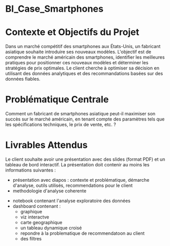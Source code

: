 # BI_Case_Smartphones

# Contexte et Objectifs du Projet
Dans un marché compétitif des smartphones aux États-Unis, un fabricant asiatique souhaite introduire ses nouveaux modèles. L'objectif est de comprendre le marché américain des smartphones, identifier les meilleures pratiques pour positionner ces nouveaux modèles et déterminer les stratégies de prix optimales. Le client cherche à optimiser sa décision en utilisant des données analytiques et des recommandations basées sur des données fiables.

# Problématique Centrale
Comment un fabricant de smartphones asiatique peut-il maximiser son succès sur le marché américain, en tenant compte des paramètres tels que les spécifications techniques, le prix de vente, etc. ?


# Livrables Attendus
Le client souhaite avoir une présentation avec des slides (format PDF) et un tableau de bord interactif.
La présentation doit contenir au moins les informations suivantes :
- présentation avec diapos : contexte et problématique, démarche d'analyse, outils utilisés, recommendations pour le client
- methodologie d'analyse coherente


+ notebook contenant l'analyse exploratoire des données
+ dashboard contenant :
  - graphique
  - viz interactve
  - carte geographique
  - un tableau dynamique croisé
  - repondre à la problematique de recommendatoon au client
  - des filtres
